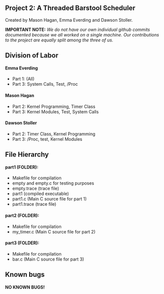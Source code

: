 ## Project 2: A Threaded Barstool Scheduler
Created by Mason Hagan, Emma Everding and Dawson Stoller.

**IMPORTANT NOTE:** *We do not have our own individual github commits documented because we all worked on a single machine. Our contributions to the project are equally split among the three of us.*



## Division of Labor
#### Emma Everding
- Part 1: (All) 
- Part 3: System Calls, Test, /Proc 
#### Mason Hagan
- Part 2: Kernel Programming, Timer Class
- Part 3: Kernel Modules, Test, System Calls
#### Dawson Stoller
- Part 2: Timer Class, Kernel Programming
- Part 3: /Proc, test, Kernel Modules

## File Hierarchy
#### part1 (FOLDER):
- Makefile for compilation
- empty and empty.c for testing purposes
- empty.trace (trace file)
- part1 (compiled executable)
- part1.c (Main C source file for part 1)
- part1.trace (trace file)
#### part2 (FOLDER):
- Makefile for compilation
- my_timer.c (Main C source file for part 2)
#### part3 (FOLDER):
- Makefile for compilation
- bar.c (Main C source file for part 3)




## Known bugs
#### NO KNOWN BUGS!
